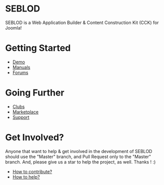 SEBLOD
======

SEBLOD is a Web Application Builder &amp; Content Construction Kit (CCK) for Joomla!

Getting Started
======
- <a href="https://demo.seblod.com" target="_blank">Demo</a>
- <a href="https://www.seblod.com/resources/manuals" target="_blank">Manuals</a>
- <a href="https://www.seblod.com/community/forums" target="_blank">Forums</a>

Going Further
======
- <a href="https://www.seblod.com/store/clubs" target="_blank">Clubs</a>
- <a href="https://www.seblod.com/store/extensions" target="_blank">Marketplace</a>
- <a href="https://www.seblod.com/store/services" target="_blank">Support</a>

Get Involved?
======
Anyone that want to help & get involved in the development of SEBLOD should use the "Master" branch, and Pull Request only to the "Master" branch.
And, please give us a star to help the project, as well. Thanks ! :)

- <a href="https://github.com/Octopoos/SEBLOD/wiki/How-to-contribute%3F">How to contribute?</a>
- <a href="https://github.com/Octopoos/SEBLOD/wiki/How-to-help%3F">How to help?</a>